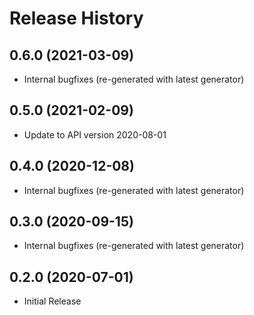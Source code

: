 # Release History

## 0.6.0 (2021-03-09)

* Internal bugfixes (re-generated with latest generator)

## 0.5.0 (2021-02-09)

* Update to API version 2020-08-01

## 0.4.0 (2020-12-08)

* Internal bugfixes (re-generated with latest generator)

## 0.3.0 (2020-09-15)

* Internal bugfixes (re-generated with latest generator)

## 0.2.0 (2020-07-01)

* Initial Release
